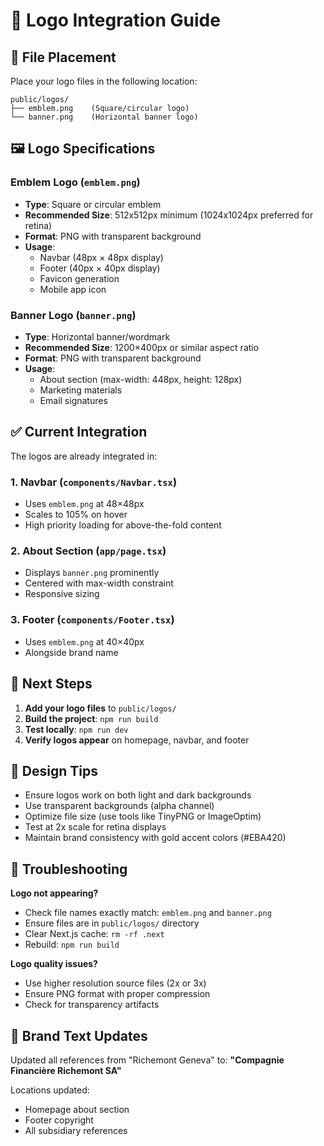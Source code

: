 # 🎨 Logo Integration Guide

## 📁 File Placement

Place your logo files in the following location:

```
public/logos/
├── emblem.png    (Square/circular logo)
└── banner.png    (Horizontal banner logo)
```

## 🖼️ Logo Specifications

### Emblem Logo (`emblem.png`)
- **Type**: Square or circular emblem
- **Recommended Size**: 512x512px minimum (1024x1024px preferred for retina)
- **Format**: PNG with transparent background
- **Usage**:
  - Navbar (48px × 48px display)
  - Footer (40px × 40px display)
  - Favicon generation
  - Mobile app icon

### Banner Logo (`banner.png`)
- **Type**: Horizontal banner/wordmark
- **Recommended Size**: 1200×400px or similar aspect ratio
- **Format**: PNG with transparent background
- **Usage**:
  - About section (max-width: 448px, height: 128px)
  - Marketing materials
  - Email signatures

## ✅ Current Integration

The logos are already integrated in:

### 1. **Navbar** (`components/Navbar.tsx`)
- Uses `emblem.png` at 48×48px
- Scales to 105% on hover
- High priority loading for above-the-fold content

### 2. **About Section** (`app/page.tsx`)
- Displays `banner.png` prominently
- Centered with max-width constraint
- Responsive sizing

### 3. **Footer** (`components/Footer.tsx`)
- Uses `emblem.png` at 40×40px
- Alongside brand name

## 🚀 Next Steps

1. **Add your logo files** to `public/logos/`
2. **Build the project**: `npm run build`
3. **Test locally**: `npm run dev`
4. **Verify logos appear** on homepage, navbar, and footer

## 🎨 Design Tips

- Ensure logos work on both light and dark backgrounds
- Use transparent backgrounds (alpha channel)
- Optimize file size (use tools like TinyPNG or ImageOptim)
- Test at 2x scale for retina displays
- Maintain brand consistency with gold accent colors (#EBA420)

## 🔧 Troubleshooting

**Logo not appearing?**
- Check file names exactly match: `emblem.png` and `banner.png`
- Ensure files are in `public/logos/` directory
- Clear Next.js cache: `rm -rf .next`
- Rebuild: `npm run build`

**Logo quality issues?**
- Use higher resolution source files (2x or 3x)
- Ensure PNG format with proper compression
- Check for transparency artifacts

## 📝 Brand Text Updates

Updated all references from "Richemont Geneva" to:
**"Compagnie Financière Richemont SA"**

Locations updated:
- Homepage about section
- Footer copyright
- All subsidiary references
